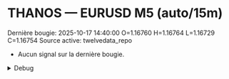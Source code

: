 # THANOS — EURUSD M5 (auto/15m)
Dernière bougie: 2025-10-17 14:40:00  O=1.16760  H=1.16764  L=1.16729  C=1.16754
Source active: twelvedata_repo

- Aucun signal sur la dernière bougie.

<details><summary>Debug</summary>

- TD_API_KEY manquant.

</details>